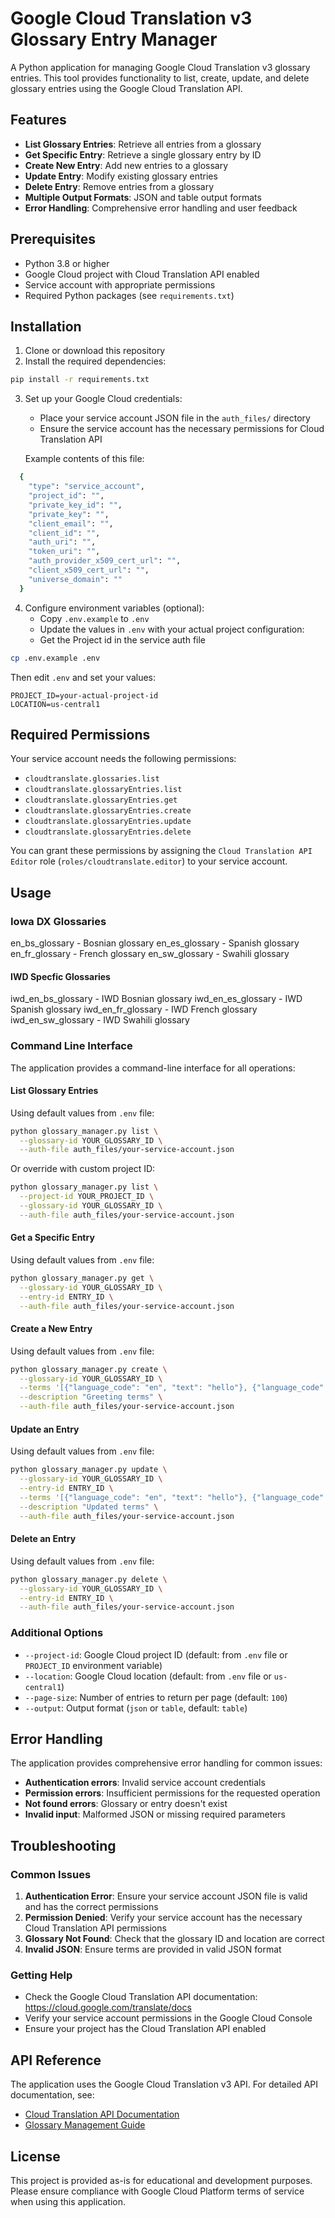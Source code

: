 # Google Cloud Translation v3 Glossary Entry Manager

A Python application for managing Google Cloud Translation v3 glossary entries. This tool provides functionality to list, create, update, and delete glossary entries using the Google Cloud Translation API.

## Features

- **List Glossary Entries**: Retrieve all entries from a glossary
- **Get Specific Entry**: Retrieve a single glossary entry by ID
- **Create New Entry**: Add new entries to a glossary
- **Update Entry**: Modify existing glossary entries
- **Delete Entry**: Remove entries from a glossary
- **Multiple Output Formats**: JSON and table output formats
- **Error Handling**: Comprehensive error handling and user feedback

## Prerequisites

- Python 3.8 or higher
- Google Cloud project with Cloud Translation API enabled
- Service account with appropriate permissions
- Required Python packages (see `requirements.txt`)

## Installation

1. Clone or download this repository
2. Install the required dependencies:

```bash
pip install -r requirements.txt
```

3. Set up your Google Cloud credentials:
   - Place your service account JSON file in the `auth_files/` directory
   - Ensure the service account has the necessary permissions for Cloud Translation API

   Example contents of this file:

```bash
  {
    "type": "service_account",
    "project_id": "",
    "private_key_id": "",
    "private_key": "",
    "client_email": "",
    "client_id": "",
    "auth_uri": "",
    "token_uri": "",
    "auth_provider_x509_cert_url": "",
    "client_x509_cert_url": "",
    "universe_domain": ""
  }
```

4. Configure environment variables (optional):
   - Copy `.env.example` to `.env`
   - Update the values in `.env` with your actual project configuration:
   - Get the Project id in the service auth file

```bash
cp .env.example .env
```

Then edit `.env` and set your values:

```env
PROJECT_ID=your-actual-project-id
LOCATION=us-central1
```

## Required Permissions

Your service account needs the following permissions:

- `cloudtranslate.glossaries.list`
- `cloudtranslate.glossaryEntries.list`
- `cloudtranslate.glossaryEntries.get`
- `cloudtranslate.glossaryEntries.create`
- `cloudtranslate.glossaryEntries.update`
- `cloudtranslate.glossaryEntries.delete`

You can grant these permissions by assigning the `Cloud Translation API Editor` role (`roles/cloudtranslate.editor`) to your service account.

## Usage

### Iowa DX Glossaries

en_bs_glossary - Bosnian glossary
en_es_glossary - Spanish glossary
en_fr_glossary - French glossary
en_sw_glossary - Swahili glossary

#### IWD Specfic Glossaries

iwd_en_bs_glossary - IWD Bosnian glossary
iwd_en_es_glossary - IWD Spanish glossary
iwd_en_fr_glossary - IWD French glossary
iwd_en_sw_glossary - IWD Swahili glossary

### Command Line Interface

The application provides a command-line interface for all operations:

#### List Glossary Entries

Using default values from `.env` file:

```bash
python glossary_manager.py list \
  --glossary-id YOUR_GLOSSARY_ID \
  --auth-file auth_files/your-service-account.json
```

Or override with custom project ID:

```bash
python glossary_manager.py list \
  --project-id YOUR_PROJECT_ID \
  --glossary-id YOUR_GLOSSARY_ID \
  --auth-file auth_files/your-service-account.json
```

#### Get a Specific Entry

Using default values from `.env` file:

```bash
python glossary_manager.py get \
  --glossary-id YOUR_GLOSSARY_ID \
  --entry-id ENTRY_ID \
  --auth-file auth_files/your-service-account.json
```

#### Create a New Entry

Using default values from `.env` file:

```bash
python glossary_manager.py create \
  --glossary-id YOUR_GLOSSARY_ID \
  --terms '[{"language_code": "en", "text": "hello"}, {"language_code": "es", "text": "hola"}]' \
  --description "Greeting terms" \
  --auth-file auth_files/your-service-account.json
```

#### Update an Entry

Using default values from `.env` file:

```bash
python glossary_manager.py update \
  --glossary-id YOUR_GLOSSARY_ID \
  --entry-id ENTRY_ID \
  --terms '[{"language_code": "en", "text": "hello"}, {"language_code": "es", "text": "hola"}]' \
  --description "Updated terms" \
  --auth-file auth_files/your-service-account.json
```

#### Delete an Entry

Using default values from `.env` file:

```bash
python glossary_manager.py delete \
  --glossary-id YOUR_GLOSSARY_ID \
  --entry-id ENTRY_ID \
  --auth-file auth_files/your-service-account.json
```

### Additional Options

- `--project-id`: Google Cloud project ID (default: from `.env` file or `PROJECT_ID` environment variable)
- `--location`: Google Cloud location (default: from `.env` file or `us-central1`)
- `--page-size`: Number of entries to return per page (default: `100`)
- `--output`: Output format (`json` or `table`, default: `table`)

## Error Handling

The application provides comprehensive error handling for common issues:

- **Authentication errors**: Invalid service account credentials
- **Permission errors**: Insufficient permissions for the requested operation
- **Not found errors**: Glossary or entry doesn't exist
- **Invalid input**: Malformed JSON or missing required parameters

## Troubleshooting

### Common Issues

1. **Authentication Error**: Ensure your service account JSON file is valid and has the correct permissions
2. **Permission Denied**: Verify your service account has the necessary Cloud Translation API permissions
3. **Glossary Not Found**: Check that the glossary ID and location are correct
4. **Invalid JSON**: Ensure terms are provided in valid JSON format

### Getting Help

- Check the Google Cloud Translation API documentation: <https://cloud.google.com/translate/docs>
- Verify your service account permissions in the Google Cloud Console
- Ensure your project has the Cloud Translation API enabled

## API Reference

The application uses the Google Cloud Translation v3 API. For detailed API documentation, see:

- [Cloud Translation API Documentation](https://cloud.google.com/translate/docs)
- [Glossary Management Guide](https://cloud.google.com/translate/docs/advanced/glossary)

## License

This project is provided as-is for educational and development purposes. Please ensure compliance with Google Cloud Platform terms of service when using this application.
